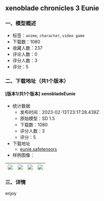 ## xenoblade chronicles 3 Eunie
### 一、模型概述

- 标签：`anime`, `character`, `video game`
- 下载数：1080
- 收藏人数：237
- 评论人数：0
- 评分人数：3
- 评分：5

### 二、下载地址（共1个版本）

#### [版本1/共1个版本] xenobladeEunie

- 统计数据
  - 发布时间：2023-02-13T23:17:28.439Z
  - 原始模型：SD 1.5
  - 下载数：1080
  - 评分人数：3
  - 评分：5
- 下载地址
  - [eunie.safetensors](https://civitai.com/api/download/models/10043)
- 样例图像：

| <img src="https://image.civitai.com/xG1nkqKTMzGDvpLrqFT7WA/f20a547a-f5a7-4b58-7abd-1893ecb43900/width=450/97856.jpeg" /> | <img src="https://image.civitai.com/xG1nkqKTMzGDvpLrqFT7WA/918013dd-0f40-4880-9b5e-636bda29ca00/width=450/97862.jpeg" /> | <img src="https://image.civitai.com/xG1nkqKTMzGDvpLrqFT7WA/a17101e6-318f-4faf-4d16-ea515af11500/width=450/97861.jpeg" /> | <img src="https://image.civitai.com/xG1nkqKTMzGDvpLrqFT7WA/75738317-6fe2-41d0-d4cb-d78ac8a69e00/width=450/97860.jpeg" /> |
| ---- | ---- | ---- | ---- |


### 三、详情
<p>enjoy</p>